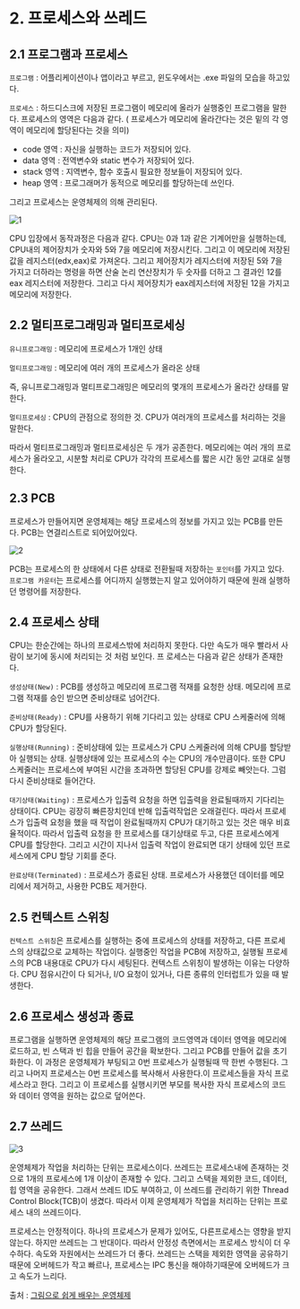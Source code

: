 # 2. 프로세스와 쓰레드

## 2.1 프로그램과 프로세스

`프로그램` : 어플리케이션이나 앱이라고 부르고, 윈도우에서는 .exe 파일의 모습을 하고있다.

`프로세스` : 하드디스크에 저장된 프로그램이 메모리에 올라가 실행중인 프로그램을 말한다. 프로세스의 영역은 다음과 같다. ( 프로세스가 메모리에 올라간다는 것은 밑의 각 영역이 메모리에 할당된다는 것을 의미)

- code 영역 : 자신을 실행하는 코드가 저장되어 있다.
- data 영역 : 전역변수와 static 변수가 저장되어 있다.
- stack 영역 : 지역변수, 함수 호출시 필요한 정보들이 저장되어 있다.
- heap 영역 : 프로그래머가 동적으로 메모리를 할당하는데 쓰인다.

그리고 프로세스는 운영체제의 의해 관리된다.

![1](https://github.com/user-attachments/assets/bfc1ccd4-bf3c-4f4b-83b1-56ad2fdbb58f)

CPU 입장에서 동작과정은 다음과 같다. CPU는 0과 1과 같은 기계어만을 실행하는데, CPU내의 제어장치가 숫자와 5와 7을 메모리에 저장시킨다. 그리고 이 메모리에 저장된 값을 레지스터(edx,eax)로 가져온다. 그리고 제어장치가 레지스터에 저장된 5와 7을 가지고 더하라는 명령을 하면 산술 논리 연산장치가 두 숫자를 더하고 그 결과인 12를 eax 레지스터에 저장한다. 그리고 다시 제어장치가 eax레지스터에 저장된 12을 가지고 메모리에 저장한다.

## 2.2 멀티프로그래밍과 멀티프로세싱

`유니프로그래밍` : 메모리에 프로세스가 1개인 상태

`멀티프로그래밍` : 메모리에 여러 개의 프로세스가 올라온 상태

즉, 유니프로그래밍과 멀티프로그래밍은 메모리의 몇개의 프로세스가 올라간 상태를 말한다.

`멀티프로세싱` : CPU의 관점으로 정의한 것. CPU가 여러개의 프로세스를 처리하는 것을 말한다.

따라서 멀티프로그래밍과 멀티프로세싱은 두 개가 공존한다. 메모리에는 여러 개의 프로세스가 올라오고, 시분할 처리로 CPU가 각각의 프로세스를 짧은 시간 동안 교대로 실행한다.

## 2.3 PCB

프로세스가 만들어지면 운영체제는 해당 프로세스의 정보를 가지고 있는 PCB를 만든다.  PCB는 연결리스트로 되어있어있다.

![2](https://github.com/user-attachments/assets/9c51bb0c-c880-46f8-bcfd-02c58cb8c3da)

PCB는 프로세스의 한 상태에서 다른 상태로 전환될때 저장하는 `포인터`를 가지고 있다.  `프로그램 카운터`는 프로세스를 어디까지 실행했는지 알고 있어야하기 때문에 원래 실행하던 명령어를 저장한다.

## 2.4 프로세스 상태

CPU는 한순간에는 하나의 프로세스밖에 처리하지 못한다. 다만 속도가 매우 빨라서 사람이 보기에 동시에 처리되는 것 처럼 보인다. 프 로세스는 다음과 같은 상태가 존재한다.

`생성상태(New)` : PCB를 생성하고 메모리에 프로그램 적재를 요청한 상태. 메모리에 프로그램 적재를 승인 받으면 준비상태로 넘어간다.

`준비상태(Ready)` : CPU를 사용하기 위해 기다리고 있는 상태로 CPU 스케줄러에 의해 CPU가 할당된다.

`실행상태(Running)` : 준비상태에 있는 프로세스가 CPU 스케줄러에 의해 CPU를 할당받아 실행되는 상태. 실행상태에 있는 프로세스의 수는 CPU의 개수만큼이다. 또한 CPU 스케줄러는 프로세스에 부여된 시간을 초과하면 할당된 CPU를 강제로 빼앗는다. 그럼 다시 준비상태로 들어간다.

`대기상태(Waiting)` : 프로세스가 입출력 요청을 하면 입출력을 완료될때까지 기다리는 상태이다. CPU는 굉장히 빠른장치인데 반해 입출력작업은 오래걸린다. 따라서 프로세스가 입출력 요청을 했을 때 작업이 완료될때까지 CPU가 대기하고 있는 것은 매우 비효율적이다. 따라서 입출력 요청을 한 프로세스를 대기상태로 두고, 다른 프로세스에게 CPU를 할당한다. 그리고 시간이 지나서 입출력 작업이 완료되면 대기 상태에 있던 프로세스에게 CPU 할당 기회를 준다.

`완료상태(Terminated)` : 프로세스가 종료된 상태. 프로세스가 사용했던 데이터를 메모리에서 제거하고, 사용한 PCB도 제거한다.

## 2.5 컨텍스트 스위칭

`컨텍스트 스위칭`은 프로세스를 실행하는 중에 프로세스의 상태를  저장하고, 다른 프로세스의 상태값으로 교체하는 작업이다. 실행중인 작업을 PCB에 저장하고, 실행될 프로세스의 PCB 내용대로 CPU가 다시 세팅된다.  컨텍스트 스위칭이 발생하는 이유는 다양하다. CPU 점유시간이 다 되거나, I/O 요청이 있거나, 다른 종류의 인터럽트가 있을 때 발생한다.

## 2.6 프로세스 생성과 종료

프로그램을 실행하면 운영체제의 해당 프로그램의 코드영역과 데이터 영역을 메모리에 로드하고, 빈 스택과 빈 힙을 만들어 공간을 확보한다. 그리고 PCB를 만들어 값을 초기화한다. 이 과정은 운영체제가 부팅되고 0번 프로세스가 실행될때 딱 한번 수행된다. 그리고 나머지 프로세스는 0번 프로세스를 복사해서 사용한다.이 프로세스들을 자식 프로세스라고 한다. 그리고 이 프로세스를 실행시키면 부모를 복사한 자식 프로세스의 코드와 데이터 영역을 원하는 값으로 덮어쓴다.

## 2.7 쓰레드

![3](https://github.com/user-attachments/assets/53c8a7a7-0d76-4cbe-9207-f1ea84c78d0a)

운영체제가 작업을 처리하는 단위는 프로세스이다. 쓰레드는 프로세스내에 존재하는 것으로 1개의 프로세스에 1개 이상이 존재할 수 있다. 그리고 스택을 제외한 코드, 데이터, 힙 영역을 공유한다. 그래서 쓰레드 ID도 부여하고, 이 쓰레드를 관리하기 위한 Thread Control Block(TCB)이 생겼다. 따라서 이제 운영체제가 작업을 처리하는 단위는 프로세스 내의 쓰레드이다.

프로세스는 안정적이다. 하나의 프로세스가 문제가 있어도, 다른프로세스는 영향을 받지 않는다. 하지만 쓰레드는 그 반대이다. 따라서 안정성 측면에서는 프로세스 방식이 더 우수하다. 속도와 자원에서는 쓰레드가 더 좋다. 쓰레드는 스택을 제외한 영역을 공유하기 때문에 오버헤드가 작고 빠르나, 프로세스는 IPC 통신을 해야하기때문에 오버헤드가 크고 속도가 느리다.


출처 : [그림으로 쉽게 배우는 운영체제
](https://inf.run/Ciptb)